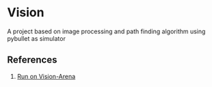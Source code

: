 # Vision
A project based on image processing and path finding algorithm using pybullet as simulator

## References
1. [Run on Vision-Arena](https://drive.google.com/file/d/16UYtqpRY0y2ey_q_UJsuPqzUj9xVu7Z1/view?usp=sharing)
